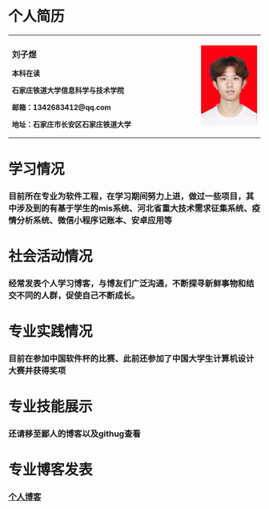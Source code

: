 # 个人简历
<table border="0">
  <tr>
    <td width="75%">
      <h3>刘子煜</h3>
      <p><b>本科在读</b></p>
      <p><b>石家庄铁道大学信息科学与技术学院</b></p>
      <p><b>邮箱：1342683412@qq.com</b></p>
      <p><b>地址：石家庄市长安区石家庄铁道大学</b></p>
    </td>
    <td width="25%">
      <img src="/ziyuliu.jpg" width="100%"> 
    </td>
  </tr>
</table>

# 学习情况
### 目前所在专业为软件工程，在学习期间努力上进，做过一些项目，其中涉及到的有基于学生的mis系统、河北省重大技术需求征集系统、疫情分析系统、微信小程序记账本、安卓应用等

# 社会活动情况
### 经常发表个人学习博客，与博友们广泛沟通，不断探寻新鲜事物和结交不同的人群，促使自己不断成长。

# 专业实践情况
### 目前在参加中国软件杯的比赛、此前还参加了中国大学生计算机设计大赛并获得奖项

# 专业技能展示
### 还请移至鄙人的博客以及githug查看

# 专业博客发表
### [个人博客](https://www.cnblogs.com/a155-/)

